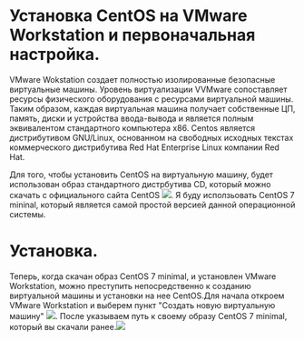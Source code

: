 # Установка CentOS на VMware Workstation и первоначальная настройка.
VMware Wokstation создает полностью изолированные безопасные виртуальные машины. Уровень виртуализации VVMware сопоставляет ресурсы физического оборудования с ресурсами виртуальной машины. Таким образом, каждая виртуальная машина получает собственные ЦП, память, диски и устройства ввода-вывода и является полным эквивалентом стандартного компьютера x86.
Centos является дистрибутивом GNU/Linux, основанном на свободных исходных текстах коммерческого дистрибутива Red Hat Enterprise Linux компании Red Hat.
    
Для того, чтобы установить CentOS на виртуальную машину, будет использован образ стандартного дистрбутива CD, который можно скачать с официального сайта CentOS ![](https://www.centos.org/). Я буду исползьовать CentOS 7 mininal, который является самой простой версией данной операционной системы.
    
# Установка.
Теперь, когда скачан образ CentOS 7 minimal, и установлен VMware Workstation, можно преступить непосредственно к созданию виртуальной машины и установки на нее CentOS.Для начала откроем VMware Workstation и выберем пункт "Создать новую виртуальную машину" ![](http://s7.hostingkartinok.com/uploads/images/2015/07/a721eb021bf7d5656e205e260539bdc8.jpg).
После указываем путь к своему образу CentOS 7 minimal, который вы скачали ранее.![](http://s7.hostingkartinok.com/uploads/images/2015/07/935d239383a343a228da8a51213cb995.jpg)
